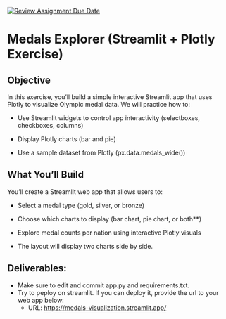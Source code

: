 [![Review Assignment Due Date](https://classroom.github.com/assets/deadline-readme-button-22041afd0340ce965d47ae6ef1cefeee28c7c493a6346c4f15d667ab976d596c.svg)](https://classroom.github.com/a/4u6QxMTs)
# Medals Explorer (Streamlit + Plotly Exercise)

## Objective

In this exercise, you’ll build a simple interactive Streamlit app that uses Plotly to visualize Olympic medal data.
We will practice how to:

* Use Streamlit widgets to control app interactivity (selectboxes, checkboxes, columns)

* Display Plotly charts (bar and pie)

* Use a sample dataset from Plotly (px.data.medals_wide())

## What You’ll Build

You’ll create a Streamlit web app that allows users to:

* Select a medal type (gold, silver, or bronze)

* Choose which charts to display (bar chart, pie chart, or both**)

* Explore medal counts per nation using interactive Plotly visuals

* The layout will display two charts side by side.

## Deliverables:

* Make sure to edit and commit app.py and requirements.txt.
* Try to peploy on streamlit. If you can deploy it, provide the url to your web app below:
  * URL: https://medals-visualization.streamlit.app/
